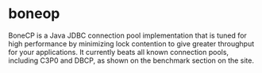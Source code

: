 boneop
======

BoneCP is a Java JDBC connection pool implementation that is tuned for high performance by minimizing lock contention to give greater throughput for your applications. It currently beats all known connection pools, including C3P0 and DBCP, as shown on the benchmark section on the site.
